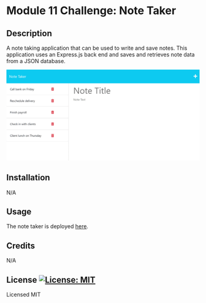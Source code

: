 # Module 11 Challenge: Note Taker

## Description
A note taking application that can be used to write and save notes. This application uses an Express.js back end and saves and retrieves note data from a JSON database.

![A screenshot of the new note taker](./public/assets/img/11-express-homework-demo-01.png)

## Installation
N/A

## Usage
The note taker is deployed [here](https://bizthehabesha-note-taker.herokuapp.com/).

## Credits
N/A

## License [![License: MIT](https://img.shields.io/badge/License-MIT-yellow.svg)](https://opensource.org/licenses/MIT)
Licensed MIT  